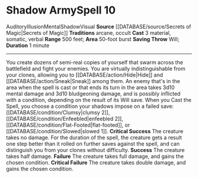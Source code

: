 ﻿---
actions: '[three-actions]'
area: 50-foot burst
component:
- Material
- Somatic
- Verbal
duration: 1 minute
heighten_level: '10'
id: '994'
level: '10'
name: Shadow Army
range: 500 feet
rarity: Common
saving_throw: Will
school: Illusion
source: '[[DATABASE/source/Secrets of Magic|Secrets of Magic]]'
tradition:
- Arcane
- Occult
trait:
- '[[DATABASE/trait/Auditory|Auditory]]'
- '[[DATABASE/trait/Illusion|Illusion]]'
- '[[DATABASE/trait/Mental|Mental]]'
- '[[DATABASE/trait/Shadow|Shadow]]'
- '[[DATABASE/trait/Visual|Visual]]'
type: Spell

---
# Shadow Army<span class="item-type">Spell 10</span>

<span class="item-trait">Auditory</span><span class="item-trait">Illusion</span><span class="item-trait">Mental</span><span class="item-trait">Shadow</span><span class="item-trait">Visual</span>
**Source** [[DATABASE/source/Secrets of Magic|Secrets of Magic]] 
**Traditions** arcane, occult
**Cast** <span class="action-icon">3</span> material, somatic, verbal
**Range** 500 feet; **Area** 50-foot burst
**Saving Throw** Will; **Duration** 1 minute

---
You create dozens of semi-real copies of yourself that swarm across the battlefield and fight your enemies. You are virtually indistinguishable from your clones, allowing you to [[DATABASE/action/Hide|Hide]] and [[DATABASE/action/Sneak|Sneak]] among them. An enemy that's in the area when the spell is cast or that ends its turn in the area takes 3d10 mental damage and 3d10 bludgeoning damage, and is possibly inflicted with a condition, depending on the result of its Will save. When you Cast the Spell, you choose a condition your shadows impose on a failed save: [[DATABASE/condition/Clumsy|clumsy 2]], [[DATABASE/condition/Enfeebled|enfeebled 2]], [[DATABASE/condition/Flat-Footed|flat-footed]], or [[DATABASE/condition/Slowed|slowed 1]].
**Critical Success** The creature takes no damage. For the duration of the spell, the creature gets a result one step better than it rolled on further saves against the spell, and can distinguish you from your clones without difficulty.
**Success** The creature takes half damage.
**Failure** The creature takes full damage, and gains the chosen condition.
**Critical Failure** The creature takes double damage, and gains the chosen condition.